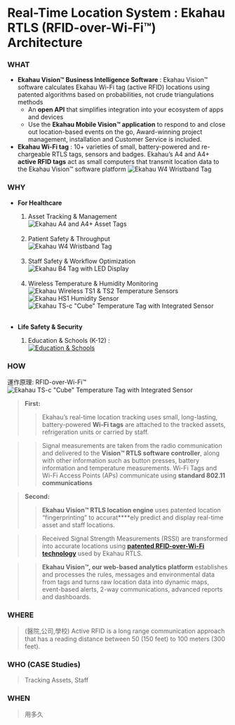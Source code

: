 # Real-Time Location System : Ekahau RTLS  (RFID-over-Wi-Fi™) Architecture #

### WHAT ###
>
  - **Ekahau Vision™ Business Intelligence Software** : Ekahau Vision™ software calculates Ekahau Wi-Fi tag (active RFID) locations using patented algorithms based on probabilities, not crude triangulations methods
  	- An **open API** that simplifies integration into your ecosystem of  apps and devices
  	- Use the **Ekahau Mobile Vision™ application** to respond to and close out location-based events on the go, Award-winning project management, installation and Customer Service is included.
  - **Ekahau Wi-Fi tag** : 10+ varieties of small, battery-powered and re-chargeable RTLS tags, sensors and badges. Ekahau’s A4 and A4+ **active RFID tags** act as small computers that transmit location data to the Ekahau Vision™ software platform
  ![Ekahau W4 Wristband Tag](http://www.ekahau.com/userData/ekahau/why-ekahau/wi-fi-tags.png)<br>
 


### WHY ###
>
- **For Healthcare** <br>
	1. Asset Tracking & Management <br>
	![Ekahau A4 and A4+ Asset Tags](http://www.ekahau.com/userData/ekahau/wi-fi-tags/ekahau-a4-tag.jpg)<br><br>
	2. Patient Safety & Throughput<br>
 	![Ekahau W4 Wristband Tag](http://www.ekahau.com/userData/ekahau/wi-fi-tags/ekahau-w4-wearable-rfid-tag.jpg)<br><br>
	3. Staff Safety & Workflow Optimization<br>
 	![Ekahau B4 Tag with LED Display](http://www.ekahau.com/userData/ekahau/wi-fi-tags/ekahau-b4-tag.jpg)<br><br>
	4. Wireless Temperature & Humidity Monitoring<br>
 	![Ekahau Wireless TS1 & TS2 Temperature Sensors](http://www.ekahau.com/userData/ekahau/wi-fi-tags/ekahau-ts-temp-sensor.jpg)<br>
 	![Ekahau HS1 Humidity Sensor](http://www.ekahau.com/userData/ekahau/wi-fi-tags/ekahau-humidity-sensor.jpg)<br>
 	![Ekahau TS-c "Cube" Temperature Tag with Integrated Sensor](http://www.ekahau.com/userData/ekahau/wi-fi-tags/ekahau-tsc-temp-cube.jpg)<br><br>
	
- **Life Safety & Security**<br>
	1. Education & Schools (K-12) :<br>
	[![Education & Schools](http://www.ekahau.com/userData/ekahau/icons/education-demo-video-thumbnail.jpg)](http://youtu.be/LIY9g7pABFs)<br>

### HOW ###
運作原理: RFID-over-Wi-Fi™
![Ekahau TS-c "Cube" Temperature Tag with Integrated Sensor](http://www.ekahau.com/userData/ekahau/infographs/H_RTLS-grey_5-02.png)
> **First:**
>>  Ekahau’s real-time location tracking uses small, long-lasting, battery-powered **Wi-Fi tags** are attached to the tracked assets, refrigeration units or carried by staff.

>> Signal measurements are taken from the radio communication and delivered to the **Vision™ RTLS software controller**, along with other information such as button presses, battery information and temperature measurements. Wi-Fi Tags and Wi-Fi Access Points (APs) communicate using **standard 802.11 communications**

> **Second:**
>> **Ekahau Vision™ RTLS location engine** uses patented location “fingerprinting” to accurat****ely predict and display real-time asset and staff locations.

>> Received Signal Strength Measurements (RSSI) are transformed into accurate locations using [**patented  RFID-over-Wi-Fi technology**](http://arxiv.org/pdf/1004.4759.pdf?origin=publication_detail) used by Ekahau RTLS.

>> **Ekahau Vision™, our web-based analytics platform** establishes and processes the rules, messages and environmental data from tags and turns raw location data into dynamic maps, event-based alerts, 2-way communications, advanced reports and dashboards.    
 


### WHERE ###
> (醫院,公司,學校)
Active RFID is a long range communication approach that has a reading distance between 50 (150 feet) to 100 meters (300 feet).
 

### WHO (CASE Studies) ###
> Tracking Assets, Staff
  
### WHEN ###
> 用多久



